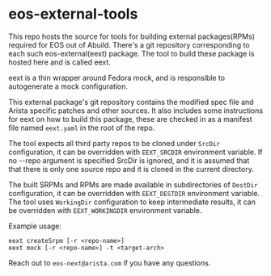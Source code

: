 # eos-external-tools

This repo hosts the source for tools for building external packages(RPMs) required for EOS out of Abuild.
There's a git repository corresponding to each such eos-external(eext) package. The tool to build these
package is hosted here and is called eext.

eext is a thin wrapper around Fedora mock, and is responsible to autogenerate a mock configuration.

This external package's git repository contains the modified spec file and
Arista specific patches and other sources.
It also includes some instructions for eext on how to build this package,
these are checked in as a manifest file named `eext.yaml` in the root of the repo.

The tool expects all third party repos to be cloned under `SrcDir` configuration,
it can be overridden with `EEXT_SRCDIR` environment variable.
If no --repo argument is specified SrcDir is ignored, and it is assumed that
that there is only one source repo and it is cloned in the current directory.

The built SRPMs and RPMs are made available in subdirectories of `DestDir` configuration,
it can be overridden with `EEXT_DESTDIR` environment variable.
The tool uses `WorkingDir` configuration to keep intermediate results,
it can be overridden with `EEXT_WORKINGDIR` environment variable.


Example usage:
```
eext createSrpm [-r <repo-name>]
eext mock [-r <repo-name>] -t <target-arch>
```

Reach out to `eos-next@arista.com` if you have any questions.
